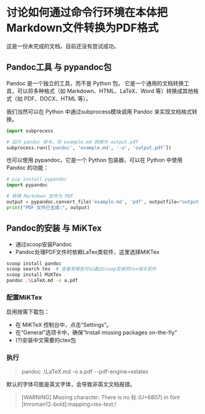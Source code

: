 # 讨论如何通过命令行环境在本体把Markdown文件转换为PDF格式

这是一份未完成的文档，目前还没有尝试成功。

## Pandoc工具 与 pypandoc包

Pandoc 是一个独立的工具，而不是 Python 包。
它是一个通用的文档转换工具，可以将多种格式（如 Markdown、HTML、LaTeX、Word 等）转换成其他格式（如 PDF、DOCX、HTML 等）。

我们当然可以在 Python 中通过subprocess模块调用 Pandoc 来实现文档格式转换。
```python
import subprocess

# 运行 pandoc 命令，将 example.md 转换为 output.pdf
subprocess.run(['pandoc', 'example.md', '-o', 'output.pdf'])
```

也可以使用 pypandoc，它是一个 Python 包装器，可以在 Python 中使用 Pandoc 的功能：

```python
# pip install pypandoc
import pypandoc

# 转换 Markdown 文件为 PDF
output = pypandoc.convert_file('example.md', 'pdf', outputfile="output.pdf")
print("PDF 文件已生成:", output)
```

## Pandoc的安装 与 MiKTex

- 通过scoop安装Pandoc
- Pandoc处理PDF文件时依赖LaTex类软件，这里选择MiKTex
```bash
scoop install pandoc
scoop search tex  # 查看有哪些可以通过scoop安装的tex相关软件
scoop install MiKTex
pandoc .\LaTeX.md -o a.pdf
```
### 配置MiKTex
启用按需下载包：
- 在 MiKTeX 控制台中，点击“Settings”。
- 在“General”选项卡中，确保“Install missing packages on-the-fly”
- (?)安装中文需要的ctex包

### 执行
> pandoc .\LaTeX.md -o a.pdf --pdf-engine=xelatex

默认的字体可能是英文字体，会导致非英文文档报错。
> [WARNING] Missing character: There is no 标 (U+6807) in font [lmroman12-bold]:mapping=tex-text;!
